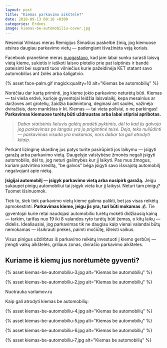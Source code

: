 ```yaml
---
layout: post
title: "Kiemas parkavimo aikštelė?"
date: 2018-09-13 08:10 +0300
categories: Erdves
image: kiemas-be-automobiliu-cover.jpg
---
```


Neseniai Vilniaus meras Remigijus Šimašius paskelbė žinią, jog kiemuose atsiras daugiau parkavimo vietų — padengiant išvažinėta veją koriais.

Facebook pranešime meras <a href="https://www.facebook.com/241476215897790/photos/a.385095154869228/2079615292083864/?type=3&permPage=1">nuogąstavo</a>, kad jam labai sunku surasti laisvą vietą kieme, sukiotis ir ieškoti laisvo plotelio prie pat laiptinės ir bandė pateisinti bei suprasti tuos vilniečius kurie pažeidinėja KET statant savo automobilius ant žolės arba šaligatvio.

{% asset face-palm.gif magick:quality=10 alt="Kiemas be automobilių" %}

Norėčiau dar kartą priminti, jog kieme jokio parkavimo neturėtų būti. Kiemas — tai vieša erdvė, kurioje gyventojai leidžia laisvalaikį, kepa mesainius ar daržoves ant grotelių, žaidžia badmintoną, deginasi ant saulės, važinėja dviračiais, daro mankštas ir kt. Kiemas — tai vieta poilsiui, o ne parkingas! **Parkavimas kiemuose turėtų būti uždraustas arba labai stipriai apribotas.**

> _Dabar statistinis lietuvis galėtų pradėti pyktintis, dėl to kad jis galvoja jog parkavimas po langais yra jo prigimtinė teisė. Deja, teks nuliūdinti — parkavimas visada yra mokamas, nors dabar tai gali atrodyti kitaip._

Perkant lizinginę skardinę jus patys turite pasirūpinti jos laikymu — įsigyti garažą arba parkavimo vietą. Daugelyje valstybėse žmonės negali įsigyti automobilio, dėl to, jog neturi galimybės kur jį laikyti. Pas mus žmogus, kuriam patvirtino kreditą, "be galvos" bėga įsigyti savo išsvajotą automobilį negalvojant apie nieką.

**Įsigijai automobilį — įsigyk parkavimo vietą arba nusipirk garažą.** Jeigu sukaupei pinigų automobiliui tai įsigyk vieta kur jį laikysi. Neturi tam pinigų? Tuomet išsinuomok.

Tiek to, šiek tiek parkavimo vietų kieme galima palikti, bet jas visas reikėtų apmokestinti. **Parkavimas kieme, jeigu jis yra, turi būti mokamas** 💰. Tie gyventojai kurie retai naudojasi automobiliu turėtų mokėti didžiausią kainą — tarkim, tarifas nuo 19 iki 8 valandos ryto turėtų būti žemas, o kitų laikų — didelis. Idealiausiai, jog parkavimas tik ne daugiau kaip vienai valandai būtų nemokamas — išsikrauti prekes, paimti močiūtę, išleisti vaikus.

Visus pinigus uždirbtus iš parkavimo reikėtų investuoti į kiemo gerbūvį — įrengti vaikų aikštelės, griliaus zonas, dviračio parkavimo aikšteles.

## Kuriame iš kiemų jus norėtumėte gyventi?

{% asset kiemas-be-automobiliu-3.jpg alt="Kiemas be automobilių" %}

{% asset kiemas-be-automobiliu-2.jpg alt="Kiemas be automobilių" %}
<div class="lighter x--pt smaller">
    Nuotrauka varlamov.ru
</div>

Kaip gali atrodyti kiemas be automobilių: 

{% asset kiemas-be-automobiliu-4.jpg alt="Kiemas be automobilių" %}

{% asset kiemas-be-automobiliu-5.jpg alt="Kiemas be automobilių" %}

{% asset kiemas-be-automobiliu-6.jpg alt="Kiemas be automobilių" %}

{% asset kiemas-be-automobiliu-7.jpg alt="Kiemas be automobilių" %}